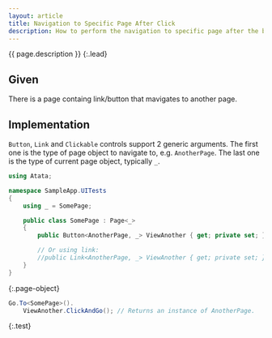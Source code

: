 ```yaml
---
layout: article
title: Navigation to Specific Page After Click
description: How to perform the navigation to specific page after the button/link click.
---
```


{{ page.description }}
{:.lead}

## Given

There is a page containg link/button that mavigates to another page.

## Implementation

`Button`, `Link` and `Clickable` controls support 2 generic arguments.
The first one is the type of page object to navigate to, e.g. `AnotherPage`.
The last one is the type of current page object, typically `_`.

```cs
using Atata;

namespace SampleApp.UITests
{
    using _ = SomePage;

    public class SomePage : Page<_>
    {
        public Button<AnotherPage, _> ViewAnother { get; private set; }

        // Or using link:
        //public Link<AnotherPage, _> ViewAnother { get; private set; }
    }
}
```
{:.page-object}

```cs
Go.To<SomePage>().
    ViewAnother.ClickAndGo(); // Returns an instance of AnotherPage.
```
{:.test}